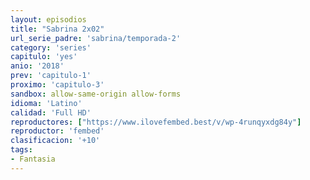 ```yaml
---
layout: episodios
title: "Sabrina 2x02"
url_serie_padre: 'sabrina/temporada-2'
category: 'series'
capitulo: 'yes'
anio: '2018'
prev: 'capitulo-1'
proximo: 'capitulo-3'
sandbox: allow-same-origin allow-forms
idioma: 'Latino'
calidad: 'Full HD'
reproductores: ["https://www.ilovefembed.best/v/wp-4runqyxdg84y"]
reproductor: 'fembed'
clasificacion: '+10'
tags:
- Fantasia
---
```











